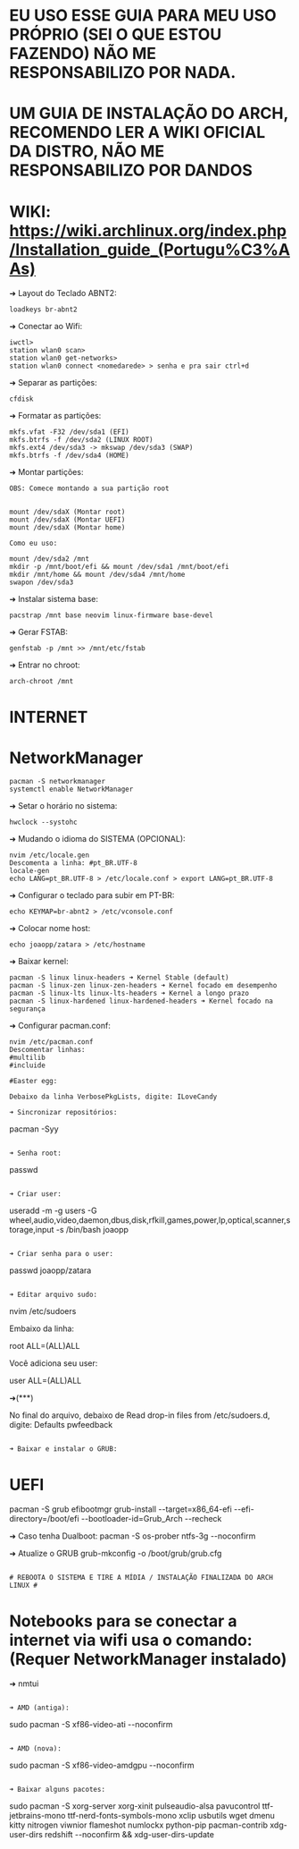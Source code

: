 # EU USO ESSE GUIA PARA MEU USO PRÓPRIO (SEI O QUE ESTOU FAZENDO) NÃO ME RESPONSABILIZO POR NADA.
# UM GUIA DE INSTALAÇÃO DO ARCH, RECOMENDO LER A WIKI OFICIAL DA DISTRO, NÃO ME RESPONSABILIZO POR DANDOS
# WIKI: https://wiki.archlinux.org/index.php/Installation_guide_(Portugu%C3%AAs)

➜ Layout do Teclado ABNT2:

```
loadkeys br-abnt2
```
➜ Conectar ao Wifi:

```
iwctl>
station wlan0 scan>
station wlan0 get-networks>
station wlan0 connect <nomedarede> > senha e pra sair ctrl+d
```

➜ Separar as partições:

```
cfdisk
```

➜ Formatar as partições:

```
mkfs.vfat -F32 /dev/sda1 (EFI)
mkfs.btrfs -f /dev/sda2 (LINUX ROOT)
mkfs.ext4 /dev/sda3 -> mkswap /dev/sda3 (SWAP)
mkfs.btrfs -f /dev/sda4 (HOME)
```

➜ Montar partições:

```
OBS: Comece montando a sua partição root


mount /dev/sdaX (Montar root)
mount /dev/sdaX (Montar UEFI)
mount /dev/sdaX (Montar home)

Como eu uso:

mount /dev/sda2 /mnt 
mkdir -p /mnt/boot/efi && mount /dev/sda1 /mnt/boot/efi
mkdir /mnt/home && mount /dev/sda4 /mnt/home
swapon /dev/sda3
```

➜ Instalar sistema base:

```
pacstrap /mnt base neovim linux-firmware base-devel
```

➜ Gerar FSTAB:

```
genfstab -p /mnt >> /mnt/etc/fstab
```

➜ Entrar no chroot:

```
arch-chroot /mnt
```

# INTERNET
# NetworkManager

```
pacman -S networkmanager
systemctl enable NetworkManager
```

➜ Setar o horário no sistema:

```
hwclock --systohc
```

➜ Mudando o idioma do SISTEMA (OPCIONAL):

```
nvim /etc/locale.gen
Descomenta a linha: #pt_BR.UTF-8
locale-gen
echo LANG=pt_BR.UTF-8 > /etc/locale.conf > export LANG=pt_BR.UTF-8
```

➜ Configurar o teclado para subir em PT-BR:

```
echo KEYMAP=br-abnt2 > /etc/vconsole.conf
```

➜ Colocar nome host:

```
echo joaopp/zatara > /etc/hostname
```

➜ Baixar kernel:

```
pacman -S linux linux-headers ➜ Kernel Stable (default)
pacman -S linux-zen linux-zen-headers ➜ Kernel focado em desempenho
pacman -S linux-lts linux-lts-headers ➜ Kernel a longo prazo
pacman -S linux-hardened linux-hardened-headers ➜ Kernel focado na segurança
```

➜ Configurar pacman.conf:

```
nvim /etc/pacman.conf
Descomentar linhas:
#multilib
#incluide

#Easter egg:

Debaixo da linha VerbosePkgLists, digite: ILoveCandy

➜ Sincronizar repositórios:

```
pacman -Syy
```

➜ Senha root:

```
passwd
```

➜ Criar user:

```
useradd -m -g users -G wheel,audio,video,daemon,dbus,disk,rfkill,games,power,lp,optical,scanner,storage,input -s /bin/bash joaopp
```

➜ Criar senha para o user:

```
passwd joaopp/zatara
```

➜ Editar arquivo sudo:

```
nvim /etc/sudoers

Embaixo da linha:

root ALL=(ALL)ALL

Você adiciona seu user:

user ALL=(ALL)ALL

➜(***)

No final do arquivo, debaixo de Read drop-in files from /etc/sudoers.d, digite: Defaults pwfeedback
```

➜ Baixar e instalar o GRUB:

```
# UEFI
pacman -S grub efibootmgr
grub-install --target=x86_64-efi --efi-directory=/boot/efi --bootloader-id=Grub_Arch --recheck

➜ Caso tenha Dualboot:
pacman -S os-prober ntfs-3g --noconfirm

➜ Atualize o GRUB
grub-mkconfig -o /boot/grub/grub.cfg
```

# REBOOTA O SISTEMA E TIRE A MÍDIA / INSTALAÇÃO FINALIZADA DO ARCH LINUX #

```
# Notebooks para se conectar a internet via wifi usa o comando: (Requer NetworkManager instalado)
➜ nmtui
```

➜ AMD (antiga):

```
sudo pacman -S xf86-video-ati --noconfirm
```

➜ AMD (nova):

```
sudo pacman -S xf86-video-amdgpu --noconfirm
```

➜ Baixar alguns pacotes:
```
sudo pacman -S xorg-server xorg-xinit pulseaudio-alsa pavucontrol ttf-jetbrains-mono ttf-nerd-fonts-symbols-mono xclip usbutils wget dmenu kitty nitrogen viwnior  flameshot numlockx python-pip pacman-contrib xdg-user-dirs redshift --noconfirm && xdg-user-dirs-update
```

